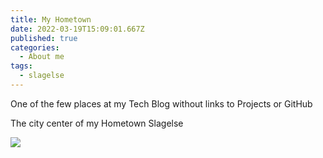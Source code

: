 ```yaml
---
title: My Hometown
date: 2022-03-19T15:09:01.667Z
published: true
categories:
  - About me
tags:
  - slagelse
---
```

One of the few places at my Tech Blog without links to Projects or GitHub

The city center of my Hometown Slagelse

![](/images-posts/slagelse.jpg)